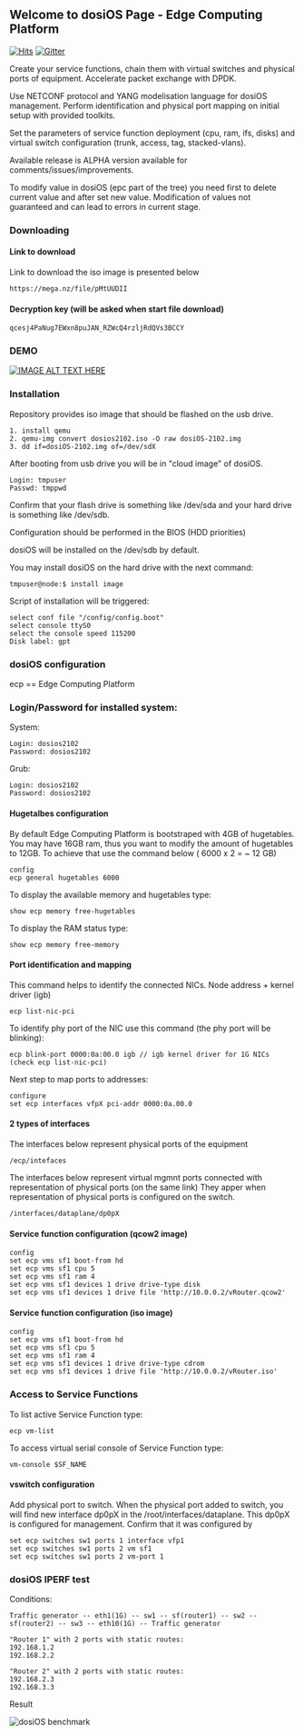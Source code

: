 ## Welcome to dosiOS Page - Edge Computing Platform

[![Hits](https://hits.seeyoufarm.com/api/count/incr/badge.svg?url=http%3A%2F%2Fdosios.shytyi.net&count_bg=%2379C83D&title_bg=%23555555&icon=&icon_color=%23E7E7E7&title=hits&edge_flat=false)](https://hits.seeyoufarm.com)
[![Gitter](https://badges.gitter.im/dmytroshytyi/dosiOS.svg)](https://gitter.im/dmytroshytyi/dosiOS?utm_source=badge&utm_medium=badge&utm_campaign=pr-badge)

Create your service functions, chain them with virtual switches and physical ports of equipment. Accelerate packet exchange with DPDK.

Use NETCONF protocol and YANG modelisation language for dosiOS management. Perform identification and physical port mapping on initial setup with provided toolkits.

Set the parameters of service function deployment (cpu, ram, ifs, disks) and virtual switch configuration (trunk, access, tag, stacked-vlans).


Available release is ALPHA version available for comments/issues/improvements.

To modify value in dosiOS (epc part of the tree) you need first to delete current value and after set new value. Modification of values not guaranteed and can lead to errors in current stage.

### Downloading

#### Link to download

Link to download the iso image is presented below
```
https://mega.nz/file/pMtUUDII
```

#### Decryption key (will be asked when start file download)

```
qcesj4PaNug7EWxn8puJAN_RZWcQ4rzljRdQVs3BCCY
```

### DEMO

[![IMAGE ALT TEXT HERE](https://img.youtube.com/vi/pRe4JbJ_eOI/0.jpg)](https://www.youtube.com/watch?v=pRe4JbJ_eOI)

### Installation
 
Repository provides iso image that should be flashed on the usb drive.
 
```
1. install qemu
2. qemu-img convert dosios2102.iso -O raw dosiOS-2102.img
3. dd if=dosiOS-2102.img of=/dev/sdX
```

After booting from usb drive you will be in "cloud image" of dosiOS.

```
Login: tmpuser
Passwd: tmppwd
```

Confirm that your flash drive is something like /dev/sda and your hard drive is something like /dev/sdb.

Configuration should be performed in the BIOS (HDD priorities)

dosiOS will be installed on the /dev/sdb by default.

You may install dosiOS on the hard drive with the next command:

```
tmpuser@node:$ install image
```

Script of installation will be triggered:

```
select conf file "/config/config.boot"
select console ttyS0
select the console speed 115200
Disk label: gpt
```

### dosiOS configuration

ecp == Edge Computing Platform

### Login/Password for installed system:

System:

```
Login: dosios2102
Password: dosios2102
```

Grub:

```
Login: dosios2102
Password: dosios2102
```

#### Hugetalbes configuration

By default Edge Computing Platform is bootstraped with 4GB of hugetables. 
You may have 16GB ram, thus you want to modify the amount of hugetables to 12GB.
To achieve that use the command below ( 6000 x 2 = ~ 12 GB)

```
config 
ecp general hugetables 6000
```

To display the available memory and hugetables type:

```
show ecp memory free-hugetables
```

To display the RAM status type:

```
show ecp memory free-memory
```


#### Port identification and mapping

This command helps to identify the connected NICs. Node address + kernel driver (igb)

```
ecp list-nic-pci
```

To identify phy port of the NIC use this command (the phy port will be blinking):

```
ecp blink-port 0000:0a:00.0 igb // igb kernel driver for 1G NICs (check ecp list-nic-pci)
```

Next step to map ports to addresses:

```
configure
set ecp interfaces vfpX pci-addr 0000:0a.00.0
```

#### 2 types of interfaces

The interfaces below represent physical ports of the equipment 
```
/ecp/intefaces
```

The interfaces below represent virtual mgmnt ports connected with representation of physical ports (on the same link) 
They apper when representation of physical ports is configured on the switch. 

```
/interfaces/dataplane/dp0pX
```

#### Service function configuration (qcow2 image)

```
config
set ecp vms sf1 boot-from hd
set ecp vms sf1 cpu 5
set ecp vms sf1 ram 4
set ecp vms sf1 devices 1 drive drive-type disk
set ecp vms sf1 devices 1 drive file 'http://10.0.0.2/vRouter.qcow2'
```

#### Service function configuration (iso image)

```
config
set ecp vms sf1 boot-from hd
set ecp vms sf1 cpu 5
set ecp vms sf1 ram 4
set ecp vms sf1 devices 1 drive drive-type cdrom
set ecp vms sf1 devices 1 drive file 'http://10.0.0.2/vRouter.iso'
```

### Access to Service Functions

To list active Service Function type:

```
ecp vm-list
```

To access virtual serial console of Service Function type:

```
vm-console $SF_NAME
```

#### vswitch configuration

Add physical port to switch. When the physical port added to switch, you will find new interface dp0pX in the /root/interfaces/dataplane. 
This dp0pX is configured for management. Confirm that it was configured by 

```
set ecp switches sw1 ports 1 interface vfp1
set ecp switches sw1 ports 2 vm sf1
set ecp switches sw1 ports 2 vm-port 1
```

### dosiOS IPERF test

Conditions:

```
Traffic generator -- eth1(1G) -- sw1 -- sf(router1) -- sw2 -- sf(router2) -- sw3 -- eth10(1G) -- Traffic generator
```

```
"Router 1" with 2 ports with static routes:
192.168.1.2
192.168.2.2
```

```
"Router 2" with 2 ports with static routes:
192.168.2.3
192.168.3.3
```

Result 

![dosiOS benchmark](https://github.com/dmytroshytyi/dosiOS/blob/main/dosiOS-bench.PNG?raw=true)
